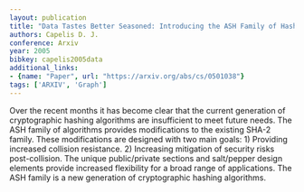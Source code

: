 ```yaml
---
layout: publication
title: "Data Tastes Better Seasoned: Introducing the ASH Family of Hashing Algorithms"
authors: Capelis D. J.
conference: Arxiv
year: 2005
bibkey: capelis2005data
additional_links:
- {name: "Paper", url: "https://arxiv.org/abs/cs/0501038"}
tags: ['ARXIV', 'Graph']
---
```

Over the recent months it has become clear that the current generation of cryptographic hashing algorithms are insufficient to meet future needs. The ASH family of algorithms provides modifications to the existing SHA-2 family. These modifications are designed with two main goals: 1) Providing increased collision resistance. 2) Increasing mitigation of security risks post-collision. The unique public/private sections and salt/pepper design elements provide increased flexibility for a broad range of applications. The ASH family is a new generation of cryptographic hashing algorithms.